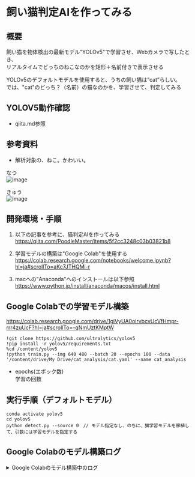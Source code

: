 # 飼い猫判定AIを作ってみる


## 概要

飼い猫を物体検出の最新モデル"YOLOv5"で学習させ、Webカメラで写したとき、  
リアルタイムでどっちのねこなのかを矩形＋名前付きで表示させる  

YOLOv5のデフォルトモデルを使用すると、うちの飼い猫は”cat”らしい。  
では、"cat"のどっち？（名前）の猫なのかを、学習させて、判定してみる  

## YOLOV5動作確認

- qiita.md参照

## 参考資料

* 解析対象の、ねこ。かわいい。  

なつ  
![image](https://user-images.githubusercontent.com/26809782/115238974-3ba89f80-a159-11eb-906f-1825ef6deebf.png)

きゅう  
![image](https://user-images.githubusercontent.com/26809782/115239045-50853300-a159-11eb-98c2-bd1baaab7873.png)

## 開発環境・手順

1. 以下の記事を参考に、猫判定AIを作ってみる  
https://qiita.com/PoodleMaster/items/5f2cc3248c03b03821b8  

1. 学習モデルの構築は"Google Colab"を使用する  
https://colab.research.google.com/notebooks/welcome.ipynb?hl=ja#scrollTo=aKc7JTHQMi-r

1. macへの"Anaconda"へのインストールは以下参照  
https://www.python.jp/install/anaconda/macos/install.html

## Google Colabでの学習モデル構築

https://colab.research.google.com/drive/1giVyUA0oirvbcvUcVfHmpr-rrr4zuUcF?hl=ja#scrollTo=-qNmUztKMptW

```
!git clone https://github.com/ultralytics/yolov5
!pip install -r yolov5/requirements.txt
%cd /content/yolov5
!python train.py --img 640 480 --batch 20 --epochs 100 --data '/content/drive/My Drive/cat_analysis/cat.yaml' --name cat_analysis
```

+ epochs(エポック数)  
学習の回数



## 実行手順（デフォルトモデル）

```
conda activate yolov5
cd yolov5
python detect.py --source 0　// モデル指定なし、のちに、猫学習モデルを移植して、引数には学習モデルを指定する
```

## Google Colabのモデル構築ログ

<details><summary>Google Colabのモデル構築中のログ</summary><div>


```
/content/yolov5
github: up to date with https://github.com/ultralytics/yolov5 ✅
YOLOv5 🚀 v5.0-14-g238583b torch 1.8.1+cu101 CPU

Namespace(adam=False, artifact_alias='latest', batch_size=20, bbox_interval=-1, bucket='', cache_images=False, cfg='', data='/content/drive/My Drive/cat_analysis/cat.yaml', device='', entity=None, epochs=300, evolve=False, exist_ok=False, global_rank=-1, hyp='data/hyp.scratch.yaml', image_weights=False, img_size=[640, 480], label_smoothing=0.0, linear_lr=False, local_rank=-1, multi_scale=False, name='cat_analysis', noautoanchor=False, nosave=False, notest=False, project='runs/train', quad=False, rect=False, resume=False, save_dir='runs/train/cat_analysis', save_period=-1, single_cls=False, sync_bn=False, total_batch_size=20, upload_dataset=False, weights='yolov5s.pt', workers=8, world_size=1)
tensorboard: Start with 'tensorboard --logdir runs/train', view at http://localhost:6006/
2021-04-19 13:04:03.570492: I tensorflow/stream_executor/platform/default/dso_loader.cc:49] Successfully opened dynamic library libcudart.so.11.0
hyperparameters: lr0=0.01, lrf=0.2, momentum=0.937, weight_decay=0.0005, warmup_epochs=3.0, warmup_momentum=0.8, warmup_bias_lr=0.1, box=0.05, cls=0.5, cls_pw=1.0, obj=1.0, obj_pw=1.0, iou_t=0.2, anchor_t=4.0, fl_gamma=0.0, hsv_h=0.015, hsv_s=0.7, hsv_v=0.4, degrees=0.0, translate=0.1, scale=0.5, shear=0.0, perspective=0.0, flipud=0.0, fliplr=0.5, mosaic=1.0, mixup=0.0
wandb: Install Weights & Biases for YOLOv5 logging with 'pip install wandb' (recommended)
Downloading https://github.com/ultralytics/yolov5/releases/download/v5.0/yolov5s.pt to yolov5s.pt...
100% 14.1M/14.1M [00:00<00:00, 16.8MB/s]

Overriding model.yaml nc=80 with nc=2

                 from  n    params  module                                  arguments                     
  0                -1  1      3520  models.common.Focus                     [3, 32, 3]                    
  1                -1  1     18560  models.common.Conv                      [32, 64, 3, 2]                
  2                -1  1     18816  models.common.C3                        [64, 64, 1]                   
  3                -1  1     73984  models.common.Conv                      [64, 128, 3, 2]               
  4                -1  1    156928  models.common.C3                        [128, 128, 3]                 
  5                -1  1    295424  models.common.Conv                      [128, 256, 3, 2]              
  6                -1  1    625152  models.common.C3                        [256, 256, 3]                 
  7                -1  1   1180672  models.common.Conv                      [256, 512, 3, 2]              
  8                -1  1    656896  models.common.SPP                       [512, 512, [5, 9, 13]]        
  9                -1  1   1182720  models.common.C3                        [512, 512, 1, False]          
 10                -1  1    131584  models.common.Conv                      [512, 256, 1, 1]              
 11                -1  1         0  torch.nn.modules.upsampling.Upsample    [None, 2, 'nearest']          
 12           [-1, 6]  1         0  models.common.Concat                    [1]                           
 13                -1  1    361984  models.common.C3                        [512, 256, 1, False]          
 14                -1  1     33024  models.common.Conv                      [256, 128, 1, 1]              
 15                -1  1         0  torch.nn.modules.upsampling.Upsample    [None, 2, 'nearest']          
 16           [-1, 4]  1         0  models.common.Concat                    [1]                           
 17                -1  1     90880  models.common.C3                        [256, 128, 1, False]          
 18                -1  1    147712  models.common.Conv                      [128, 128, 3, 2]              
 19          [-1, 14]  1         0  models.common.Concat                    [1]                           
 20                -1  1    296448  models.common.C3                        [256, 256, 1, False]          
 21                -1  1    590336  models.common.Conv                      [256, 256, 3, 2]              
 22          [-1, 10]  1         0  models.common.Concat                    [1]                           
 23                -1  1   1182720  models.common.C3                        [512, 512, 1, False]          
 24      [17, 20, 23]  1     18879  models.yolo.Detect                      [2, [[10, 13, 16, 30, 33, 23], [30, 61, 62, 45, 59, 119], [116, 90, 156, 198, 373, 326]], [128, 256, 512]]
Model Summary: 283 layers, 7066239 parameters, 7066239 gradients, 16.4 GFLOPS

Transferred 356/362 items from yolov5s.pt
Scaled weight_decay = 0.00046875
Optimizer groups: 62 .bias, 62 conv.weight, 59 other
train: Scanning '/content/drive/My Drive/cat_analysis' images and labels... 66 found, 0 missing, 0 empty, 0 corrupted: 100% 66/66 [01:25<00:00,  1.29s/it]
train: New cache created: /content/drive/My Drive/cat_analysis.cache
val: Scanning '/content/drive/My Drive/cat_analysis.cache' images and labels... 66 found, 0 missing, 0 empty, 0 corrupted: 100% 66/66 [00:00<00:00, 352642.12it/s]
Plotting labels... 

autoanchor: Analyzing anchors... anchors/target = 3.16, Best Possible Recall (BPR) = 1.0000
Image sizes 640 train, 480 test
Using 2 dataloader workers
Logging results to runs/train/cat_analysis
Starting training for 300 epochs...

     Epoch   gpu_mem       box       obj       cls     total    labels  img_size
     0/299        0G    0.1031   0.03668   0.02818    0.1679        16       640: 100% 4/4 [03:03<00:00, 45.95s/it]
               Class      Images      Labels           P           R      mAP@.5  mAP@.5:.95: 100% 2/2 [00:26<00:00, 13.33s/it]
                 all          66          73      0.0125       0.249      0.0115     0.00203

     Epoch   gpu_mem       box       obj       cls     total    labels  img_size
     1/299        0G    0.1024   0.03579   0.02888    0.1671        15       640: 100% 4/4 [02:00<00:00, 30.06s/it]
               Class      Images      Labels           P           R      mAP@.5  mAP@.5:.95: 100% 2/2 [00:25<00:00, 12.57s/it]
                 all          66          73      0.0157       0.198      0.0129     0.00214

     Epoch   gpu_mem       box       obj       cls     total    labels  img_size
     2/299        0G   0.09936   0.03617   0.02793    0.1635        21       640: 100% 4/4 [02:00<00:00, 30.03s/it]
               Class      Images      Labels           P           R      mAP@.5  mAP@.5:.95: 100% 2/2 [00:24<00:00, 12.07s/it]
                 all          66          73      0.0279      0.0814      0.0159     0.00308

     Epoch   gpu_mem       box       obj       cls     total    labels  img_size
     3/299        0G   0.09436   0.03262   0.02866    0.1556        13       640: 100% 4/4 [02:00<00:00, 30.05s/it]
               Class      Images      Labels           P           R      mAP@.5  mAP@.5:.95: 100% 2/2 [00:23<00:00, 11.62s/it]
                 all          66          73      0.0308      0.0814      0.0162     0.00277

     Epoch   gpu_mem       box       obj       cls     total    labels  img_size
     4/299        0G   0.09435    0.0322   0.02749     0.154        14       640: 100% 4/4 [02:06<00:00, 31.60s/it]
               Class      Images      Labels           P           R      mAP@.5  mAP@.5:.95: 100% 2/2 [00:22<00:00, 11.28s/it]
                 all          66          73      0.0375      0.0698      0.0175      0.0025

     Epoch   gpu_mem       box       obj       cls     total    labels  img_size
     5/299        0G   0.09613   0.03306   0.03058    0.1598        15       640: 100% 4/4 [02:00<00:00, 30.04s/it]
               Class      Images      Labels           P           R      mAP@.5  mAP@.5:.95:   0% 0/2 [00:00<?, ?it/s]

```　

</div></details>    







  
# 学習させた学習モデルで解析してみる
  
```
python detect.py --source 0 --weight {構築したモデル名}.pt
```

# ネットワークカメラの映像でYOLO分析

- qiita.md参照

# ラズベリーパイにberryconda install

- ラズベリーパイ向けに作成されたconda

$  wget https://github.com/jjhelmus/berryconda/releases/download/v2.0.0/Berryconda3-2.0.0-Linux-armv6l.sh

$ chmod +x Berryconda3-2.0.0-Linux-armv7l.sh

$ ./Berryconda3-2.0.0-Linux-armv7l.sh

$ source ./.bashrc

$ conda update --all

# condaでYolov5動作確認

c:\>conda create -n yolov5 python=3.8
c:\>conda activate yolov5
(yolov5) c:\>git clone https://github.com/ultralytics/yolov5.git
(yolov5) c:\>cd yolov5
(yolov5) c:\yolov5>conda install pytorch torchvision -c pytorch 
(yolov5) c:\yolov5>pip install -U -r requirements.txt
(yolov5) c:\yolov5>python detect.py --source 0　// カメラ起動できたら、OK


